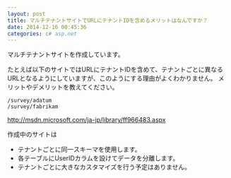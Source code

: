 ```yaml
---
layout: post
title: マルチテナントサイトでURLにテナントIDを含めるメリットはなんですか？
date: 2014-12-16 00:45:36
categories: c# asp.net
---
```

<!-- {% raw %} -->
<p>マルチテナントサイトを作成しています。</p>

<p>たとえば以下のサイトではURLにテナントIDを含めて、テナントごとに異なるURLとなるようにしていますが、このようにする理由がよくわかりません。
メリットやデメリットを教えてください。</p>

<pre><code>/survey/adatum
/survey/fabrikam
</code></pre>

<p><a href="http://msdn.microsoft.com/ja-jp/library/ff966483.aspx">http://msdn.microsoft.com/ja-jp/library/ff966483.aspx</a></p>

<p>作成中のサイトは</p>

<ul>
<li>テナントごとに同一スキーマを使用します。</li>
<li>各テーブルにUserIDカラムを設けてデータを分離します。</li>
<li>テナントごとに大きなカスタマイズを行う予定はありません。</li>
</ul>
<!-- {% endraw %} -->
